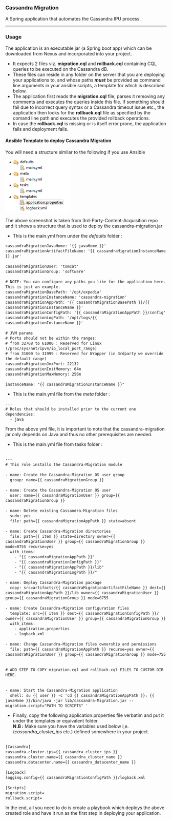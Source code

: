 ### Cassandra Migration

A Spring application that automates the Cassandra IPU process.
___

### Usage

The application is an executable jar (a Spring boot app) which can be downloaded from Nexus and incorporated into your project.

* It expects 2 files viz. <b>migration.cql</b> and <b>rollback.cql</b> containing CQL queries to be executed on the Cassandra dB.
* These files can reside in any folder on the server that you are deploying your applications to, and whose paths <b><i>must</i></b> be provided as command line arguments in your ansible   scripts, a template for which is described below.
* The application first reads the <b>migration.cql</b> file, parses it removing any comments and executes the queries inside this file. If something should fail due to incorrect query syntax or a Cassandra timeout issue etc., the application then looks for the <b>rollback.cql</b> file as specified by the comand line path and executes the provided rollback operations.
* In case the <b>rollback.cql</b> is missing or is itself error prone, the application fails and deployment fails.


#### Ansible Template to deploy Cassandra Migration

You will need a structure similar to the following if you use Ansible

![Ansible](/docs/ansible_structure.PNG? "Ansible structure")

The above screenshot is taken from 3rd-Party-Content-Acquisition repo and it shows a structure that is used to deploy the cassandra-migration.jar

* This is the main.yml from under the <i>defaults</i> folder :
 
```
cassandraMigrationJavaHome: '{{ javaHome }}'
cassandraMigrationArtifactFileName: '{{ cassandraMigrationInstanceName }}.jar'

cassandraMigrationUser: 'tomcat'
cassandraMigrationGroup: 'software'

# NOTE: You can configure any paths you like for the application here. This is just an example. 
cassandraMigrationBasePath: '/opt/expedia' 
cassandraMigrationInstanceName: 'cassandra-migration'
cassandraMigrationAppPath: '{{ cassandraMigrationBasePath }}/{{ cassandraMigrationInstanceName }}'
cassandraMigrationConfigPath: '{{ cassandraMigrationAppPath }}/config'
cassandraMigrationLogPath: '/opt/logs/{{ cassandraMigrationInstanceName }}'

# JVM params
# Ports should not be within the ranges:
# from 32768 to 61000 : Reserved for Linux (/proc/sys/net/ipv4/ip_local_port_range)
# from 31000 to 31999 : Reserved for Wrapper (in 3rdparty we override the default range)
cassandraMigrationJmxPort: 22132
cassandraMigrationInitMemory: 64m
cassandraMigrationMaxMemory: 256m

instanceName: "{{ cassandraMigrationInstanceName }}"

```

* This is the main.yml file from the <i>meta</i> folder :

```
---
# Roles that should be installed prior to the current one
dependencies:
  - java

```

From the above yml file, it is important to note that the cassandra-migration jar only depends on Java and thus no other prerequisites are needed.


* This is the main.yml file from tasks folder :

```

---
# This role installs the Cassandra-Migration module

- name: Create the Cassandra-Migration OS user group
  group: name={{ cassandraMigrationGroup }}

- name: Create the Cassandra-Migration OS user
  user: name={{ cassandraMigrationUser }} group={{ cassandraMigrationGroup }}

- name: Delete existing Cassandra-Migration files
  sudo: yes
  file: path={{ cassandraMigrationAppPath }} state=absent

- name: Create Cassandra-Migration directories
  file: path={{ item }} state=directory owner={{ cassandraMigrationUser }} group={{ cassandraMigrationGroup }} mode=0755 recurse=yes
  with_items:
    - "{{ cassandraMigrationAppPath }}"                   
    - "{{ cassandraMigrationConfigPath }}"
    - "{{ cassandraMigrationAppPath }}/lib"
    - "{{ cassandraMigrationLogPath }}/"    

- name: Deploy Cassandra-Migration package
  copy: src=artifacts/{{ cassandraMigrationArtifactFileName }} dest={{ cassandraMigrationAppPath }}/lib owner={{ cassandraMigrationUser }} group={{ cassandraMigrationGroup }} mode=0755

- name: Create Cassandra-Migration configuration files
  template: src={{ item }} dest={{ cassandraMigrationConfigPath }}/ owner={{ cassandraMigrationUser }} group={{ cassandraMigrationGroup }}
  with_items:
    - application.properties
    - logback.xml
    
- name: Change Cassandra-Migration files ownership and permissions
  file: path={{ cassandraMigrationAppPath }} recurse=yes owner={{ cassandraMigrationUser }} group={{ cassandraMigrationGroup }} mode=755


# ADD STEP TO COPY migration.cql and rollback.cql FILES TO CUSTOM DIR HERE.


- name: Start the Cassandra-Migration application
  shell: su {{ user }} -c 'cd {{ cassandraMigrationAppPath }}; {{ javaHome }}/bin/java -jar lib/cassandra-Migration.jar --migration.script="PATH TO SCRIPTS" '

```


* Finally, copy the following application.properties file verbatim and put it under the templates or equivalent folder.  
  <b>N.B :</b> Make sure you have the variables used below i,e.(<i>cassandra_cluster_ips</i> etc.) defined somewhere in your                   project.

```

[Cassandra]
cassandra.cluster.ips={{ cassandra_cluster_ips }}
cassandra.cluster.name={{ cassandra_cluster_name }}
cassandra.datacenter.name={{ cassandra_datacenter_name }}

[Logback]
logging.config={{ cassandraMigrationConfigPath }}/logback.xml

[Scripts]
migration.script=
rollback.script=

```


In the end, all you need to do is create a playbook which deploys the above created role and have it run as the first step in deploying your application.

